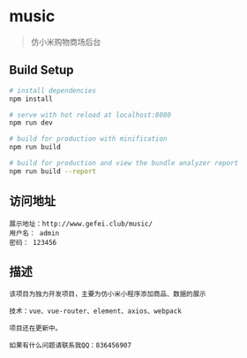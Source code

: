 # music

> 仿小米购物商场后台

## Build Setup

``` bash
# install dependencies
npm install

# serve with hot reload at localhost:8080
npm run dev

# build for production with minification
npm run build

# build for production and view the bundle analyzer report
npm run build --report
```

## 访问地址

```
展示地址：http://www.gefei.club/music/
用户名： admin
密码： 123456

```

## 描述

```
该项目为独力开发项目，主要为仿小米小程序添加商品、数据的展示

技术：vue、vue-router、element、axios、webpack

项目还在更新中。

如果有什么问题请联系我QQ：836456907
```
